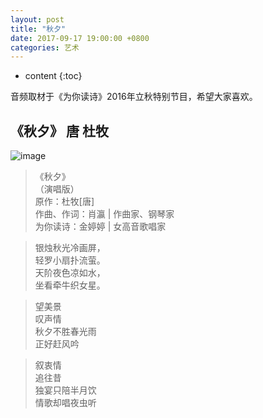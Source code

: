 ```yaml
---
layout: post
title: "秋夕"
date: 2017-09-17 19:00:00 +0800 
categories: 艺术
---
```

* content
{:toc}

音频取材于《为你读诗》2016年立秋特别节目，希望大家喜欢。

<!-- more -->

## 《秋夕》 唐 杜牧

![image](http://ovwkcbdpf.bkt.clouddn.com/image/arts/qiuxi02.png)


>《秋夕》  
（演唱版）  
原作：杜牧[唐]  
作曲、作词：肖瀛 | 作曲家、钢琴家  
为你读诗：金婷婷 | 女高音歌唱家

>银烛秋光冷画屏，  
轻罗小扇扑流萤。  
天阶夜色凉如水，  
坐看牵牛织女星。

>望美景  
叹声情  
秋夕不胜春光雨  
正好赶风吟

>叙衷情  
追往昔  
独宴只陪半月饮  
情歌却唱夜虫听  

<audio src='https://res.wx.qq.com/voice/getvoice?mediaid=MjM5NjU5NDkzMl8yNjUxODI5OTk3' autoplay='autoplay' contorls='controls' loops='loop'></audio>